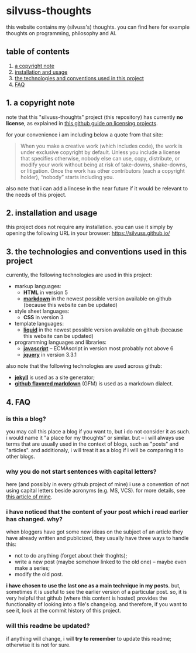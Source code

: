 # silvuss-thoughts

this website contains my (silvuss's) thoughts. you can find here for example thoughts on programming, philosophy and AI.

## table of contents

1. [a copyright note]()
2. [installation and usage]()
3. [the technologies and conventions used in this project]()
4. [FAQ]()

## 1. a copyright note

note that this "silvuss-thoughts" project (this repository) has currently **no license**, as explained in [this github guide on licensing projects](https://choosealicense.com/no-permission/).

for your convenience i am including below a quote from that site:

> When you make a creative work (which includes code), the work is under exclusive copyright by default. Unless you include a license that specifies otherwise, nobody else can use, copy, distribute, or modify your work without being at risk of take-downs, shake-downs, or litigation. Once the work has other contributors (each a copyright holder), “nobody” starts including you.

also note that i can add a lincese in the near future if it would be relevant to the needs of this project.

## 2. installation and usage

this project does not require any installation. you can use it simply by opening the following URL in your browser: https://silvuss.github.io/

## 3. the technologies and conventions used in this project

currently, the following technologies are used in this project:
- markup languages:
  - **HTML** in version 5
  - [**markdown**](https://guides.github.com/features/mastering-markdown/) in the newest possible version available on github (because this website can be updated)
- style sheet languages:
  - **CSS** in version 3
- template languages:
  - [**liquid**](https://shopify.github.io/liquid/) in the newest possible version available on github (because this website can be updated)
- programming languages and libraries:
  - [**javascript**](https://developer.mozilla.org/pl/docs/Web/JavaScript) – ECMAscript in version most probably not above 6
  - [**jquery**](https://jquery.com/) in version 3.3.1

also note that the following technologies are used across github:
- [**jekyll**](https://jekyllrb.com/) is used as a site generator;
- [**github flavored markdown**](https://github.github.com/gfm/) (GFM) is used as a markdown dialect.

## 4. FAQ

### is this a blog?

you may call this place a blog if you want to, but i do not consider it as such. i would name it "a place for my thoughts" or similar. but – i will always use terms that are usually used in the context of blogs, such as "posts" and "articles". and additionaly, i will treat it as a blog if i will be comparing it to other blogs.

### why you do not start sentences with capital letters?

here (and possibly in every github project of mine) i use a convention of not using capital letters beside acronyms (e.g. MS, VCS). for more details, see [this article of mine](https://silvuss.github.io/2018/08/01/my-grammar-ortography-writing-style.html).

### i have noticed that the content of your post which i read earlier has changed. why?

when bloggers have got some new ideas on the subject of an article they have already written and publicized, they usually have three ways to handle this:
- not to do anything (forget about their thoghts);
- write a new post (maybe somehow linked to the old one) – maybe even make a series;
- modify the old post.

**i have chosen to use the last one as a main technique in my posts.** but, sometimes it is useful to see the earlier version of a particular post. so, it is very helpful that github (where this content is hosted) provides the functionality of looking into a file's changelog. and therefore, if you want to see it, look at the commit history of this project.

### will this readme be updated?

if anything will change, i will **try to remember** to update this readme; otherwise it is not for sure.
